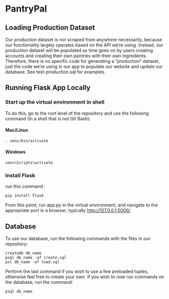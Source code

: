 # PantryPal

## Loading Production Dataset

Our production dataset is not scraped from anywhere necessarily, because our functionality largely operates based on the API we’re using. Instead, our production dataset will be populated as time goes on by users creating accounts and creating their own pantries with their own ingredients. Therefore, there is no specific code for generating a “production” dataset, just the code we’re using in our app to populate our website and update our database. See test-production.sql for examples.

## Running Flask App Locally

### Start up the virtual environment in shell

To do this, go to the root level of the repository and use the following command (In a shell that is not Git Bash):

#### Mac/Linux
```
. venv/bin/activate
```

#### Windows
```
venv\Scripts\activate
```

### Install Flask
run this command :
```
pip install Flask
```




From this point, run app.py in the virtual environment, and navigate to the appropriate port in a browser,
typically http://127.0.0.1:5000/.

## Database
To use our database, run the following commands with the files in our repository:

```
createdb db_name
psql db_name -af create.sql
psl db_name -af load.sql
```

Perform the last command if you wish to use a few preloaded tuples, otherwise feel free to create your own. If you wish to now run commands on the database, run the command:

```
psql db_name
```
